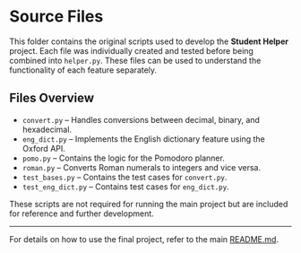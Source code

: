# Source Files  

This folder contains the original scripts used to develop the **Student Helper** project. Each file was individually created and tested before being combined into `helper.py`. These files can be used to understand the functionality of each feature separately.  

## Files Overview  

- `convert.py` – Handles conversions between decimal, binary, and hexadecimal.  
- `eng_dict.py` – Implements the English dictionary feature using the Oxford API.  
- `pomo.py` – Contains the logic for the Pomodoro planner.  
- `roman.py` – Converts Roman numerals to integers and vice versa.  
- `test_bases.py` – Contains the test cases for `convert.py`.  
- `test_eng_dict.py` – Contains test cases for `eng_dict.py`.  

These scripts are not required for running the main project but are included for reference and further development.  

---
For details on how to use the final project, refer to the main [README.md](../README.md).

